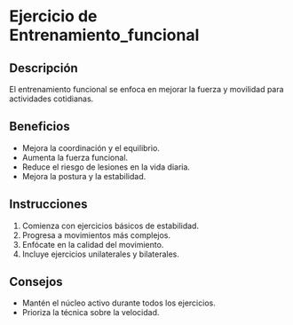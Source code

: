 # Ejercicio de Entrenamiento_funcional

## Descripción
El entrenamiento funcional se enfoca en mejorar la fuerza y movilidad para actividades cotidianas.

## Beneficios
- Mejora la coordinación y el equilibrio.
- Aumenta la fuerza funcional.
- Reduce el riesgo de lesiones en la vida diaria.
- Mejora la postura y la estabilidad.

## Instrucciones
1. Comienza con ejercicios básicos de estabilidad.
2. Progresa a movimientos más complejos.
3. Enfócate en la calidad del movimiento.
4. Incluye ejercicios unilaterales y bilaterales.

## Consejos
- Mantén el núcleo activo durante todos los ejercicios.
- Prioriza la técnica sobre la velocidad.

